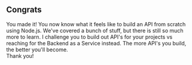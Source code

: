 ## Congrats

You made it! You now know what it feels like to build an API from scratch using Node.js. We've covered a bunch of stuff, but there is still so much more to learn. I challenge you to build out API's for your projects vs reaching for the Backend as a Service instead. The more API's you build, the better you'll become.
<br>
Thank you!

